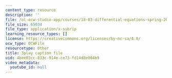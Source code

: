 ```yaml
---
content_type: resource
description: ''
file: /ol-ocw-studio-app/courses/18-03-differential-equations-spring-2010/4bee03cc833c914ece73fd14d8e004b9_LbKKzMag5Rc.srt
file_size: 65034
file_type: application/x-subrip
learning_resource_types: []
license: https://creativecommons.org/licenses/by-nc-sa/4.0/
ocw_type: OCWFile
resourcetype: Other
title: 3play caption file
uid: 4bee03cc-833c-914e-ce73-fd14d8e004b9
video_metadata:
  youtube_id: null
---
```

